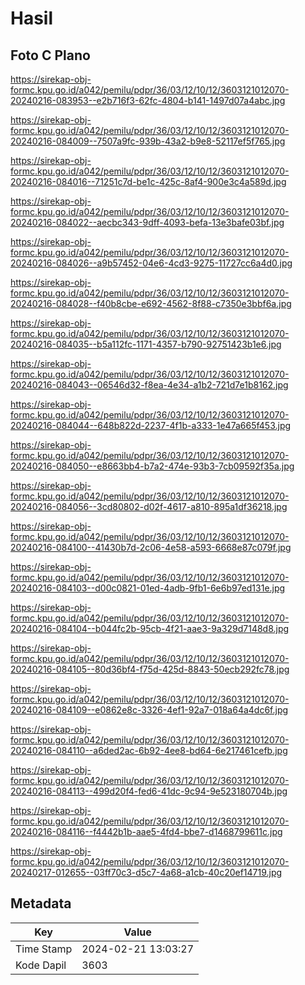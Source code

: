 # Hasil

## Foto C Plano

https://sirekap-obj-formc.kpu.go.id/a042/pemilu/pdpr/36/03/12/10/12/3603121012070-20240216-083953--e2b716f3-62fc-4804-b141-1497d07a4abc.jpg

https://sirekap-obj-formc.kpu.go.id/a042/pemilu/pdpr/36/03/12/10/12/3603121012070-20240216-084009--7507a9fc-939b-43a2-b9e8-52117ef5f765.jpg

https://sirekap-obj-formc.kpu.go.id/a042/pemilu/pdpr/36/03/12/10/12/3603121012070-20240216-084016--71251c7d-be1c-425c-8af4-900e3c4a589d.jpg

https://sirekap-obj-formc.kpu.go.id/a042/pemilu/pdpr/36/03/12/10/12/3603121012070-20240216-084022--aecbc343-9dff-4093-befa-13e3bafe03bf.jpg

https://sirekap-obj-formc.kpu.go.id/a042/pemilu/pdpr/36/03/12/10/12/3603121012070-20240216-084026--a9b57452-04e6-4cd3-9275-11727cc6a4d0.jpg

https://sirekap-obj-formc.kpu.go.id/a042/pemilu/pdpr/36/03/12/10/12/3603121012070-20240216-084028--f40b8cbe-e692-4562-8f88-c7350e3bbf6a.jpg

https://sirekap-obj-formc.kpu.go.id/a042/pemilu/pdpr/36/03/12/10/12/3603121012070-20240216-084035--b5a112fc-1171-4357-b790-92751423b1e6.jpg

https://sirekap-obj-formc.kpu.go.id/a042/pemilu/pdpr/36/03/12/10/12/3603121012070-20240216-084043--06546d32-f8ea-4e34-a1b2-721d7e1b8162.jpg

https://sirekap-obj-formc.kpu.go.id/a042/pemilu/pdpr/36/03/12/10/12/3603121012070-20240216-084044--648b822d-2237-4f1b-a333-1e47a665f453.jpg

https://sirekap-obj-formc.kpu.go.id/a042/pemilu/pdpr/36/03/12/10/12/3603121012070-20240216-084050--e8663bb4-b7a2-474e-93b3-7cb09592f35a.jpg

https://sirekap-obj-formc.kpu.go.id/a042/pemilu/pdpr/36/03/12/10/12/3603121012070-20240216-084056--3cd80802-d02f-4617-a810-895a1df36218.jpg

https://sirekap-obj-formc.kpu.go.id/a042/pemilu/pdpr/36/03/12/10/12/3603121012070-20240216-084100--41430b7d-2c06-4e58-a593-6668e87c079f.jpg

https://sirekap-obj-formc.kpu.go.id/a042/pemilu/pdpr/36/03/12/10/12/3603121012070-20240216-084103--d00c0821-01ed-4adb-9fb1-6e6b97ed131e.jpg

https://sirekap-obj-formc.kpu.go.id/a042/pemilu/pdpr/36/03/12/10/12/3603121012070-20240216-084104--b044fc2b-95cb-4f21-aae3-9a329d7148d8.jpg

https://sirekap-obj-formc.kpu.go.id/a042/pemilu/pdpr/36/03/12/10/12/3603121012070-20240216-084105--80d36bf4-f75d-425d-8843-50ecb292fc78.jpg

https://sirekap-obj-formc.kpu.go.id/a042/pemilu/pdpr/36/03/12/10/12/3603121012070-20240216-084109--e0862e8c-3326-4ef1-92a7-018a64a4dc6f.jpg

https://sirekap-obj-formc.kpu.go.id/a042/pemilu/pdpr/36/03/12/10/12/3603121012070-20240216-084110--a6ded2ac-6b92-4ee8-bd64-6e217461cefb.jpg

https://sirekap-obj-formc.kpu.go.id/a042/pemilu/pdpr/36/03/12/10/12/3603121012070-20240216-084113--499d20f4-fed6-41dc-9c94-9e523180704b.jpg

https://sirekap-obj-formc.kpu.go.id/a042/pemilu/pdpr/36/03/12/10/12/3603121012070-20240216-084116--f4442b1b-aae5-4fd4-bbe7-d1468799611c.jpg

https://sirekap-obj-formc.kpu.go.id/a042/pemilu/pdpr/36/03/12/10/12/3603121012070-20240217-012655--03ff70c3-d5c7-4a68-a1cb-40c20ef14719.jpg


## Metadata

| Key        | Value               |
| ---------- | ------------------- |
| Time Stamp | 2024-02-21 13:03:27 |
| Kode Dapil | 3603                |



